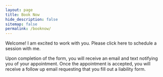 ```yaml
---
layout: page
title: Book Now
hide_description: false
sitemap: false
permalink: /booknow/
---
```


Welcome! I am excited to work with you. Please click here to schedule a session with me. 

<!-- Start Square Appointments Embed Code --><script src='https://squareup.com/appointments/buyer/widget/jdyinmid6l9s5s/LRDM3EMP28ZVE.js'></script><!-- End Square Appointments Embed Code -->

Upon completion of the form, you will receive an email and text notifying you of your appointment. Once the appointment is accepted, you will receive a follow up email requesting that you fill out a liability form. 
